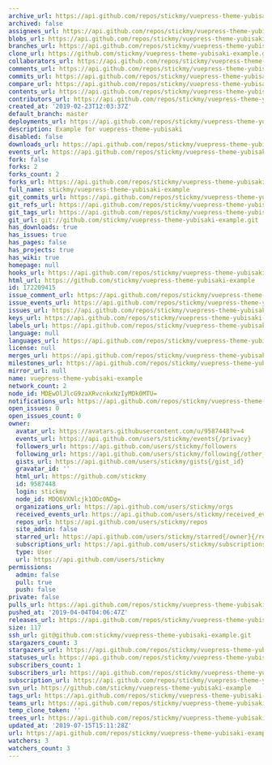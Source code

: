 ```yaml
---
archive_url: https://api.github.com/repos/stickmy/vuepress-theme-yubisaki-example/{archive_format}{/ref}
archived: false
assignees_url: https://api.github.com/repos/stickmy/vuepress-theme-yubisaki-example/assignees{/user}
blobs_url: https://api.github.com/repos/stickmy/vuepress-theme-yubisaki-example/git/blobs{/sha}
branches_url: https://api.github.com/repos/stickmy/vuepress-theme-yubisaki-example/branches{/branch}
clone_url: https://github.com/stickmy/vuepress-theme-yubisaki-example.git
collaborators_url: https://api.github.com/repos/stickmy/vuepress-theme-yubisaki-example/collaborators{/collaborator}
comments_url: https://api.github.com/repos/stickmy/vuepress-theme-yubisaki-example/comments{/number}
commits_url: https://api.github.com/repos/stickmy/vuepress-theme-yubisaki-example/commits{/sha}
compare_url: https://api.github.com/repos/stickmy/vuepress-theme-yubisaki-example/compare/{base}...{head}
contents_url: https://api.github.com/repos/stickmy/vuepress-theme-yubisaki-example/contents/{+path}
contributors_url: https://api.github.com/repos/stickmy/vuepress-theme-yubisaki-example/contributors
created_at: '2019-02-23T12:03:37Z'
default_branch: master
deployments_url: https://api.github.com/repos/stickmy/vuepress-theme-yubisaki-example/deployments
description: Example for vuepress-theme-yubisaki
disabled: false
downloads_url: https://api.github.com/repos/stickmy/vuepress-theme-yubisaki-example/downloads
events_url: https://api.github.com/repos/stickmy/vuepress-theme-yubisaki-example/events
fork: false
forks: 2
forks_count: 2
forks_url: https://api.github.com/repos/stickmy/vuepress-theme-yubisaki-example/forks
full_name: stickmy/vuepress-theme-yubisaki-example
git_commits_url: https://api.github.com/repos/stickmy/vuepress-theme-yubisaki-example/git/commits{/sha}
git_refs_url: https://api.github.com/repos/stickmy/vuepress-theme-yubisaki-example/git/refs{/sha}
git_tags_url: https://api.github.com/repos/stickmy/vuepress-theme-yubisaki-example/git/tags{/sha}
git_url: git://github.com/stickmy/vuepress-theme-yubisaki-example.git
has_downloads: true
has_issues: true
has_pages: false
has_projects: true
has_wiki: true
homepage: null
hooks_url: https://api.github.com/repos/stickmy/vuepress-theme-yubisaki-example/hooks
html_url: https://github.com/stickmy/vuepress-theme-yubisaki-example
id: 172209415
issue_comment_url: https://api.github.com/repos/stickmy/vuepress-theme-yubisaki-example/issues/comments{/number}
issue_events_url: https://api.github.com/repos/stickmy/vuepress-theme-yubisaki-example/issues/events{/number}
issues_url: https://api.github.com/repos/stickmy/vuepress-theme-yubisaki-example/issues{/number}
keys_url: https://api.github.com/repos/stickmy/vuepress-theme-yubisaki-example/keys{/key_id}
labels_url: https://api.github.com/repos/stickmy/vuepress-theme-yubisaki-example/labels{/name}
language: null
languages_url: https://api.github.com/repos/stickmy/vuepress-theme-yubisaki-example/languages
license: null
merges_url: https://api.github.com/repos/stickmy/vuepress-theme-yubisaki-example/merges
milestones_url: https://api.github.com/repos/stickmy/vuepress-theme-yubisaki-example/milestones{/number}
mirror_url: null
name: vuepress-theme-yubisaki-example
network_count: 2
node_id: MDEwOlJlcG9zaXRvcnkxNzIyMDk0MTU=
notifications_url: https://api.github.com/repos/stickmy/vuepress-theme-yubisaki-example/notifications{?since,all,participating}
open_issues: 0
open_issues_count: 0
owner:
  avatar_url: https://avatars.githubusercontent.com/u/9587448?v=4
  events_url: https://api.github.com/users/stickmy/events{/privacy}
  followers_url: https://api.github.com/users/stickmy/followers
  following_url: https://api.github.com/users/stickmy/following{/other_user}
  gists_url: https://api.github.com/users/stickmy/gists{/gist_id}
  gravatar_id: ''
  html_url: https://github.com/stickmy
  id: 9587448
  login: stickmy
  node_id: MDQ6VXNlcjk1ODc0NDg=
  organizations_url: https://api.github.com/users/stickmy/orgs
  received_events_url: https://api.github.com/users/stickmy/received_events
  repos_url: https://api.github.com/users/stickmy/repos
  site_admin: false
  starred_url: https://api.github.com/users/stickmy/starred{/owner}{/repo}
  subscriptions_url: https://api.github.com/users/stickmy/subscriptions
  type: User
  url: https://api.github.com/users/stickmy
permissions:
  admin: false
  pull: true
  push: false
private: false
pulls_url: https://api.github.com/repos/stickmy/vuepress-theme-yubisaki-example/pulls{/number}
pushed_at: '2019-04-04T04:06:47Z'
releases_url: https://api.github.com/repos/stickmy/vuepress-theme-yubisaki-example/releases{/id}
size: 117
ssh_url: git@github.com:stickmy/vuepress-theme-yubisaki-example.git
stargazers_count: 3
stargazers_url: https://api.github.com/repos/stickmy/vuepress-theme-yubisaki-example/stargazers
statuses_url: https://api.github.com/repos/stickmy/vuepress-theme-yubisaki-example/statuses/{sha}
subscribers_count: 1
subscribers_url: https://api.github.com/repos/stickmy/vuepress-theme-yubisaki-example/subscribers
subscription_url: https://api.github.com/repos/stickmy/vuepress-theme-yubisaki-example/subscription
svn_url: https://github.com/stickmy/vuepress-theme-yubisaki-example
tags_url: https://api.github.com/repos/stickmy/vuepress-theme-yubisaki-example/tags
teams_url: https://api.github.com/repos/stickmy/vuepress-theme-yubisaki-example/teams
temp_clone_token: ''
trees_url: https://api.github.com/repos/stickmy/vuepress-theme-yubisaki-example/git/trees{/sha}
updated_at: '2019-07-15T15:11:28Z'
url: https://api.github.com/repos/stickmy/vuepress-theme-yubisaki-example
watchers: 3
watchers_count: 3
---
```


